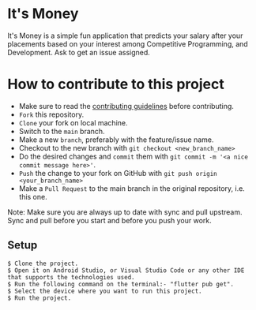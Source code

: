 # It's Money

It's Money is a simple fun application that predicts your salary after your placements based on your interest among Competitive Programming, and Development. Ask to get an issue assigned. 

# How to contribute to this project

- Make sure to read the [contributing guidelines](CONTRIBUTING.md) before contributing.
- `Fork` this repository.
- `Clone` your fork on local machine.
- Switch to the `main` branch.
- Make a new `branch`, preferably with the feature/issue name.
- Checkout to the new branch with `git checkout <new_branch_name>`
- Do the desired changes and `commit` them with `git commit -m '<a nice commit message here>'`.
- `Push` the change to your fork on GitHub with `git push origin <your_branch_name>`
- Make a `Pull Request` to the main branch in the original repository, i.e. this one.

Note: Make sure you are always up to date with sync and pull upstream. Sync and pull before you start and before you push your work.

## Setup
```
$ Clone the project.
$ Open it on Android Studio, or Visual Studio Code or any other IDE that supports the technologies used.
$ Run the following command on the terminal:- "flutter pub get".
$ Select the device where you want to run this project.
$ Run the project.
```
